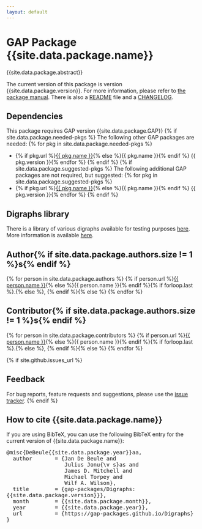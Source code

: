 ```yaml
---
layout: default
---
```


# GAP Package {{site.data.package.name}}

{{site.data.package.abstract}}

The current version of this package is version {{site.data.package.version}}.
For more information, please refer to [the package manual]({{site.data.package.doc-html}}).
There is also a [README](README.html) file and a [CHANGELOG](CHANGELOG.html).

## Dependencies

This package requires GAP version {{site.data.package.GAP}}
{% if site.data.package.needed-pkgs %}
The following other GAP packages are needed:
{% for pkg in site.data.package.needed-pkgs %}
- {% if pkg.url %}<a href="{{ pkg.url }}">{{ pkg.name }}</a>{% else %}{{ pkg.name }}{% endif %} {{ pkg.version }}{% endfor %}
{% endif %}
{% if site.data.package.suggested-pkgs %}
The following additional GAP packages are not required, but suggested:
{% for pkg in site.data.package.suggested-pkgs %}
- {% if pkg.url %}<a href="{{ pkg.url }}">{{ pkg.name }}</a>{% else %}{{ pkg.name }}{% endif %} {{ pkg.version }}{% endfor %}
{% endif %}

## Digraphs library

There is a library of various digraphs available for testing purposes
[here](digraphs-lib-0.5.tar.gz). More information is available
[here](lib-README.html).

## Author{% if site.data.package.authors.size != 1 %}s{% endif %}
{% for person in site.data.package.authors %}
{% if person.url %}<a href="{{ person.url }}">{{ person.name }}</a>{% else %}{{ person.name }}{% endif %}{% if forloop.last %}.{% else %}, {% endif %}{% else %}
{% endfor %}

## Contributor{% if site.data.package.authors.size != 1 %}s{% endif %}
{% for person in site.data.package.contributors %}
{% if person.url %}<a href="{{ person.url }}">{{ person.name }}</a>{% else %}{{ person.name }}{% endif %}{% if forloop.last %}.{% else %}, {% endif %}{% else %}
{% endfor %}

{% if site.github.issues_url %}
## Feedback

For bug reports, feature requests and suggestions, please use the
[issue tracker]({{site.github.issues_url}}).
{% endif %}

## How to cite {{site.data.package.name}}
If you are using BibTeX, you can use the following BibTeX entry for the current 
version of {{site.data.package.name}}:

<pre style="white-space: pre-wrap;">@misc{DeBeule{{site.data.package.year}}aa,
  author       = {Jan De Beule and
                  Julius Jonu{\v s}as and
                  James D. Mitchell and
                  Michael Torpey and
                  Wilf A. Wilson},
  title        = {gap-packages/Digraphs: {{site.data.package.version}}},
  month        = {{site.data.package.month}},
  year         = {{site.data.package.year}},
  url          = {https://gap-packages.github.io/Digraphs}
}</pre>

